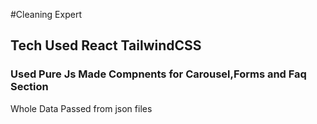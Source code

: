 #Cleaning Expert

## Tech Used React TailwindCSS

### Used Pure Js Made Compnents for Carousel,Forms and Faq Section
Whole Data Passed from json files

